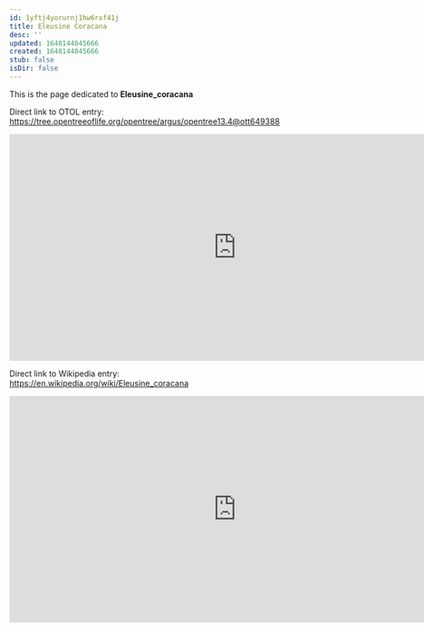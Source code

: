```yaml
---
id: 1yftj4yorurnj1hw6rxf41j
title: Eleusine Coracana
desc: ''
updated: 1648144045666
created: 1648144045666
stub: false
isDir: false
---
```

This is the page dedicated to **Eleusine_coracana**


Direct link to OTOL entry: https://tree.opentreeoflife.org/opentree/argus/opentree13.4@ott649388



<html>
    <body>
    <iframe src="https://tree.opentreeoflife.org/opentree/argus/opentree13.4@ott649388"
    width="800" height="400" frameborder="0" allowfullscreen> </iframe>
    </body>
</html>
    


Direct link to Wikipedia entry: https://en.wikipedia.org/wiki/Eleusine_coracana



<html>
    <body>
    <iframe src="https://en.wikipedia.org/wiki/Eleusine_coracana"
    width="800" height="400" frameborder="0" allowfullscreen> </iframe>
    </body>
</html>
    
